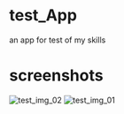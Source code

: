 # test_App
an app for test of my skills 

# screenshots 

![test_img_02](https://github.com/user-attachments/assets/043ca224-d041-4277-a3d4-287bfa924d12)
![test_img_01](https://github.com/user-attachments/assets/be28a5b1-d6d3-4b7f-bb53-e1b130be661d)
